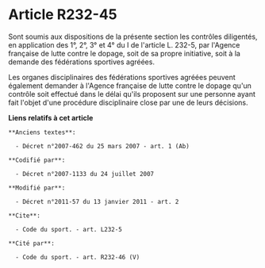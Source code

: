 # Article R232-45

Sont soumis aux dispositions de la présente section les contrôles diligentés, en application des 1°, 2°, 3° et 4° du I de
l'article L. 232-5, par l'Agence française de lutte contre le dopage, soit de sa propre initiative, soit à la demande des
fédérations sportives agréées. 

Les organes disciplinaires des fédérations sportives agréées peuvent également demander à l'Agence française de lutte contre
le dopage qu'un contrôle soit effectué dans le délai qu'ils proposent sur une personne ayant fait l'objet d'une procédure
disciplinaire close par une de leurs décisions.

**Liens relatifs à cet article**

	**Anciens textes**:

	  - Décret n°2007-462 du 25 mars 2007 - art. 1 (Ab)

	**Codifié par**:

	  - Décret n°2007-1133 du 24 juillet 2007

	**Modifié par**:

	  - Décret n°2011-57 du 13 janvier 2011 - art. 2

	**Cite**:

	  - Code du sport. - art. L232-5

	**Cité par**:

	  - Code du sport. - art. R232-46 (V)
